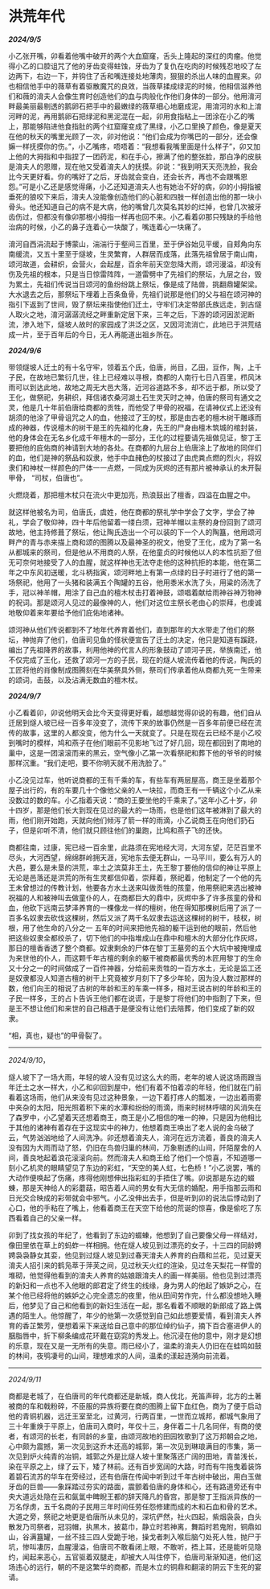 # 洪荒年代

***2024/9/5***

小乙张开嘴，卯看着他嘴中破开的两个大血窟窿，舌头上隆起的深红的肉瘤。他觉得小乙的口腔诅咒了他的牙齿变得蛀蚀，牙齿为了复仇在吃肉的时候残忍地咬了左边两下，右边一下，并钩住了舌和嘴连接处地薄肉，狠狠的杀出人味的血腥来。卯也相信他手中的薇草有着驱散魔咒的良效，当薇草揉成绿泥的时候，他相信滋养他们和薇的淯夫人会像生育时创造他们的血与肉般化作他们身体的一部分。他用淯河畔最美丽最剔透的鹅卵石把手中的最嫩绿的薇草细心地磨成泥，用淯河的水和上淯河畔的泥，再用鹅卵石把绿泥和黑泥混在一起，卯用食指粘上一团涂在小乙的嘴上，那能够陷进他食指肚的两个红窟窿变成了黑绿，小乙口里换了颜色，像是夏天在他的秋天的嘴里光顾了一次，卯对他说：“他们会成为你嘴巴的一部分，还会像嫲一样抚摸你的伤。”，小乙嘴疼，唔唔着：“我想看我嘴里面是什么样子”，卯又加上他的大拇指和中指捏了一团药泥，和在手心，擦满了他的整张脸，那白净的皮肤是淯夫人的恩赠，现在他又受着淯夫人的抚摸。卯说：“我到明天天亮洗脸，我会比今天更好看。你的嘴好了之后，牙齿就会变白，还会长齐，再也不会跟嘴恩怨。”可是小乙还是感觉得痛，小乙还知道淯夫人也有她治不好的病，卯的小拇指被垂死的狼咬下来后，淯夫人没能像创造他们的心脏和四肢一样创造出他的那一块小骨头。他还知道自己的病不是大病，他的嘴曾几次莫名其妙的烂掉，也曾几次被牙齿伤过，但都没有像卯那根小拇指一样再也回不来。小乙看着卯那只残缺的手给他治病的时候，小乙的鼻子连着心一块酸了，嘴连着心一块痛了。

淯河自西涓流起于博蒙山，湍湍行于壑间三百里，至于伊谷始见平缓，自郏角向东南缓流，又五十里至于燧坡，生灵繁育，人群居而成落，此落先祖曾居于南山南，颂河故道，会耕织，会营火，会起屋，百余年前天空忽降大雨，颂河漫溢，却没有伤及先祖的根本，只是当日惊雷阵阵，一道雷劈中了先祖们的祭坛，九层之台，毁为累土，先祖们传说当日颂河的鱼纷纷跳上祭坛，像是成了陆兽，挑翻鼎罐架梁。大水退去之后，那祭坛下埋着上百条鱼骨，先祖们说那是他们的父与祖在颂河神的指引下返到了世间，毁了祭坛来指使他们迁土，守牢们决定带部氏族远走，到古燧人取火之地，淯河潺潺流经之畔重新定居下来，三年之后，下游的颂河因淤泥断流，渗入地下，燧坡人故时的家园成了洪泛之区，又因河流消亡，此地已于洪荒结成一片，至于百年后的今日，无人再能道出祖乡所在。

***2024/9/6***

带领燧坡人迁土的有十名守牢，领着五个氏，伯唐，尚目，乙田，豆作，陶，上千子民，在故地已繁衍几世，往上已经难以寻根，商都的人南行七日八百里，栉风沐雨可以到达此地，故地之周无大邑大落，近河谷道路不多，却不远于都，所以受了王化，做祭祀，务耕织，拜信诸农桑河湖土石生灵天时之神，伯唐的祭司有通文之灵，他是几十年前伯唐给商都的贡牲，而他受了甲骨的祝福，在请神仪式上还没有胡须的他涂了甲骨诅咒之人的血，他接过了王的杖，那是由古老的檀木树干雕琢而成的神器，传说檀木的树干是王的先祖的化身，先王的尸身由檀木筑城的棺封装，他的身体会在无名乡化成千年檀木的一部分，王化的过程要请先祖做见证，黎丁王要把他的庇佑商的神请到大地的各处。在商都的九层台上伯唐涂上了故地的同伴们的血，他们是神的祭品和奴隶，他手中血赭色的杖接过了由虎粪点燃的烈火，将奴隶们和神杖一样颜色的尸体一一点燃，一同成为灰烬的还有那片被神承认的未开裂甲骨， “司杖，伯唐也”。

火燃烧着，那把檀木杖只在流火中更加亮，热浪鼓出了檀香，四溢在血腥之中。

就这样他被名为司，伯唐氏，虞姓，他在商都的祭礼学中学会了文字，学会了神礼，学会了敬仰神，四十年后他留着一缕白须，冠神羊帽以主祭的身份回到了颂河故地，他主持修葺了祭坛，他让陶氏造出一个可以装的下一个人的陶簋，他用颂河畔产的青与赤来描上商和颂的图腾以及最神圣的祝文，他受了王化，成为了第一名从都城来的祭司，但是他从不用商的人祭，在他童贞的时候他以人的本性抗拒了但无可奈何地接受了人的血腥，就这样神也无法夺走他的这种抗拒的本能，他在第二年之中东风初送暖，北斗柄指寅，颂河畔地上有第一点绿的日子时进行了他的第一场祭祀，他用了一头猪和装满五个陶罐的五谷，他用黍米水洗了头，用粱的汤洗了手，冠以神羊帽，用涂了自己血的檀木杖击打着神鼓，颂唱着献给雨神谷神万物神的祝词。那是颂河人见过的最像神的人，他们对这位主祭长老由心的崇拜，也虔诚地敬仰着来年要给予他们庇佑地诸神。

颂河神从他们传说都到不了地年代养育着他们，直到那年的大水带走了他们的祭坛，神抛弃了他们，伯唐司见鱼的怪状便宣告了迁土的决定，他只是知道有蹊跷，编出了先祖降界的故事，利用他神的代言人的形象鼓动了颂河子民，举族南迁，他不仅完成了王化，还救了颂河一方的子民，现在的燧人坡流传着他的传说，陶氏的工匠将他的肖像制成图腾刻在华美祭具外侧，祭司们传承着他从商都九死一生带来的颂词，击鼓，以及沾满无数血的檀木杖。

***2024/9/7***

小乙看着卯，卯说他明天会比今天变得更好看，越想越觉得卯说的有趣，他们自从迁居到燧人坡已经一百多年没变了，流传下来的故事仍然是一百多年前便已经在流传的故事，这里的人都没变，他为什么一天就变了。只是在现在云已经不是小乙咬到嘴时的模样，鸠和燕子在他们眼前不见影地飞过了好几回，现在都回到了南地的巢中，这是一团滚滚而来的黑云，空气像小乙第一次看祭祀和葬下他的爷爷的时候那样沉重。“我们走吧，要不你明天就不用洗脸了。”

小乙没见过车，他听说商都的王有千乘的车，有些车有两层屋高，商王是坐着那个屋子出行的，有的车要几十个像他父亲的人一块拉，而商王有一千辆这个小乙从来没数过的数的车。小乙指着天说：“商的王要坐他的千乘来了。”这年小乙十岁，卯十四岁，那是他们长大到现在见过的最大的一场雨，也是他们这年被淋到了最大的雨，他们刚开始跑，天就向他们倾泻了箭一样的雨滴，小乙说商王在向他们扔石子，但是卯听不清，他们就只顾往他们的巢跑，比鸠和燕子飞的还快。

商都往南，过康，宪已经一百余里，此路须在宪地经大河，大河东望，茫茫百里不尽头，大河西望，绵绵群岭拥天涯，宪地东去便无群山，一马平川，要么有万人的大邑，要么是未垦的洪荒，率土之滨莫非王土，先王黎丁要他的信仰的神让平原上无论是邑落还是洪荒的所有生灵都信仰着，崇拜着，祭祀着，他制定了一个他的先王未曾想过的传教计划，他要各方水土送来叫做贡牲的孩童，他用祭祀来选出被神祝福的人和被神叫去做童仆的人，在商都巨大的鼎中，灰烬中多了许多孩童的骨和血，他砍下远南云梦泽养育的一棵像龙一样的檀树，他在得知那棵树后用了派了一百多名奴隶去砍伐这棵树，然后又派了两千名奴隶去运送这棵树的树干，枝杈，树根，用了他生命的八分之一 五年的时间来把他先祖的躯干运到他的眼前，然后他把这些奴隶全都绞杀了，切下他们的中指堆成山在鼎中和檀木的大部分化作灰烬，那日的檀香香透了整个商都。奴隶剩余的尸体在黎丁王墓旁的五个大坑中被掩埋成为来世他的仆人，而这颗千年古檀的剩余的躯干被商都最优秀的木匠用黎丁的生命又十分之一的时间做成了一百件神器，分给前来贡牲的一百方水土，无论是监工还是奴隶都没人知道古檀的树干上究竟被岁月刻下了多少年轮，因为没人数过那样的数，他们向王的相说了古树的年龄和王的车乘一样多，相对王说古树的年龄和王的子民一样多，王的占卜告诉王他们都在说谎，于是黎丁将他们的中指割了下来，但是王不想让他们和来世的自己相遇于是便没有让他们去陪葬，他们变成了新的奴隶。

“相，真也，疑也”的甲骨裂了。

---

*2024/9/10*，

燧人坡下了一场大雨，年轻的坡人没有见过这么大的雨，老年的坡人说这场雨跟当年迁土之水一样大，小乙和卯回到屋中，他们有着不怕着凉的年轻，他们就在门前看着这场雨，他们从来没有见过这种景象，一边下着打疼人的瓢泼，一边出着雨雾中夹杂的太阳，阳光照着积下来的水潭和纷纷的雨滴，雨来时树林呼啸的风消失在了森罗中，小乙望着天还想着商王，商王是小乙相信的唯一的神，只是因为他相比于其他的诸神有着存在于这现实中的神力，他想着商王唤出了老人说的金乌破了云，气势汹汹地给了人间洗净。卯还想着淯夫人，淯河在远方流着，善良的淯夫人没有因为大雨而动了怒，仍旧在鸟兽归巢的林间，万象剔透的山间，阡陌屋舍的人间，善良地起着浪花滚滚向前。然而淯夫人和商王给了他们一个惊喜，不知道哪一刻小乙机灵的眼睛望见了东边的彩虹，“天空的美人虹，七色桥！”小乙说罢，嘴的大动作便唤起了伤痛，疼得他刚想伸出指彩虹的手捂住了嘴。卯说那是东边的蝃蝀，那是天神给人的彩蘑菇，昭告着人间的男女有大无信的婚配，用手指那云雨和日光交合映成的彩带就会中邪气。小乙没伸出去手，但是听到卯的说法后悸动到了心口，他的手粘在了嘴上，他看着商王在天空下给他的荒诞的惊喜，像是偷吃了东西看着自己的父亲一样。

卯到了找女孩的年纪了，他看到了东边的蝃蝀，他想到了自己要像父母一样结对，像田里依在草上的蚂蚱一样相拥。他在燧人坡见到过漂亮的女子，十三四的同龄娉娉袅袅静女其娈，他见到过燧人坡见到过春天淯夫人养育的白薠和兰花，见过夏天淯夫人招引来的鹤凫萃于萍芙之间，见过秋天火红的渲染，见过冬天梨花一样雪的堆砌，他觉得他看到的淯夫人养育的姑娘跟淯夫人的画一样美丽。他也见到过漂亮的新妇和一点也不入他眼的郎君定了终生的线缘，身为男人的他起了嫉妒之心，在某个他已经将他的嫉妒之心完全遗忘的夜里，他从田间劳作完，什么都没想地入睡后，他梦见了自己和他看到的新妇生活在一起，那名看着不顺眼的新郎成了路上偶遇的陌生人。他惊醒了，年少的他第一次感觉到自己如此想要爱情，看到淯夫人养育的香芷繁芳，便想着采下来送给自己意中的那位绰约仙子，摘下百合塞进伊人的胭脂唇中，折下柳条编成花环戴在窈窕的秀发上。他沉浸在他的意中，刚才是幻想的乐意，现在又是一无所有的失意。雨已经小了，温柔的淯夫人仍旧在在蛙鸣如鼓的林间，夜鸮凄号的山间，理想难求的人间，温柔的漾起涟漪向前流着。

---

*2024/9/11*

商都是老城了，在伯唐司的年代商都还是新城，商人伐北，羌笛声碎，北方的土著被商的车和戟粉碎，不臣服的异族将要在商的图腾上留下血红色，商为了便于启动他的青铜机器，远迁王室至北，过黄河，行两百里，一世而立城邦，都城气象用了三十年重焕于平原上，伯唐司入商时，年仅十三，身伴着二十几名同伴，有商的使者，有颂河的长老，有同龄的乡童，由颂河故地的田园牧歌到了这万邦朝会之地，心中颇为震撼，第一次见到这乔木还高的城郭，第一次见到琳琅满目的市集，第一次见到炉火纯青的冶铜，城郭之外是比燧人坡十里聚落还广阔的田地，青苗浅长，染在平原之上，绿了云下，矮了林前。还有百步宽阔的大路，时而有牛拖曳着装饰着碧石流苏的华车在旁经过，还有伯唐在传闻中听到过千年古树中破出，用白玉做牙齿的巨兽——象踩踏过夯实的路面，震颤着伯唐的身体和心，还有路道旁还有中央大道远处隐在云和氤氲中睥睨王都的辞天降凡的昏宫，那是黎丁王指派异族的一万名俘虏，五千名商的子民用三年时间任劳任怨修建而成的木和石血和骨的艺术。大道之旁，祭祀之地更是伯唐所从未见的，深坑俨然，社火四起，紫烟袅袅，白头散发乃司祭者，冠羽帽，执黑木，披葛巾，静立时若神离，舞蹈时若鬼附，铜鼎如山，谷满簋罐，一丝不挂三四人受跪于地，操戈者刺入喉后脑勺处死人牲，抛尸于坑，惨叫凄厉，血腥漫溢，伯唐司不敢看闭上眼，不敢听，捂上耳，还是能听见隐约，闻起来恶心，五官驱着双腿走，却被大人叫住停下，伯唐司渐渐知道，他们这场违心的远行，朝的不是这繁华的商都，而是木立的铜鼎和翻滚的阴云下生死的宴请。

